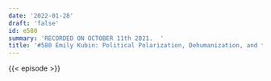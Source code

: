 ```yaml
---
date: '2022-01-28'
draft: 'false'
id: e580
summary: 'RECORDED ON OCTOBER 11th 2021.  '
title: '#580 Emily Kubin: Political Polarization, Dehumanization, and the Media'
---
```

{{< episode >}}
